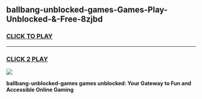 
## ballbang-unblocked-games-Games-Play-Unblocked-&-Free-8zjbd
<h3>
<a href="https://premium76.site?title=ballbang-unblocked-games&ref=24A">CLICK TO PLAY</a></h3>
<hr>

<h3>
<a href="https://premium76.site?title=ballbang-unblocked-games&ref=24A">CLICK 2 PLAY</a>
  
</h3>

<a href="https://premium76.site?title=ballbang-unblocked-games&ref=24A"><img src="https://clearcache.store/games.png"></a>


**ballbang-unblocked-games games unblocked: Your Gateway to Fun and Accessible Online Gaming**
